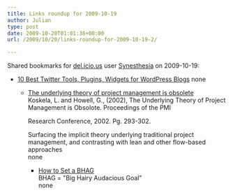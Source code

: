 ```yaml
---
title: Links roundup for 2009-10-19
author: Julian
type: post
date: 2009-10-20T01:01:38+00:00
url: /2009/10/20/links-roundup-for-2009-10-19-2/

---
```

Shared bookmarks for [del.icio.us][1] user [Synesthesia][2] on 2009-10-19:

  * [10 Best Twitter Tools, Plugins, Widgets for WordPress Blogs][3] 
    none</li> 
    
      * [The underlying theory of project management is obsolete][4]  
        Koskela, L. and Howell, G., (2002), The Underlying Theory of Project Management is Obsolote. Proceedings of the PMI
  
        Research Conference, 2002. Pg. 293-302.</p> 
        Surfacing the implicit theory underlying traditional project management, and contrasting with lean and other flow-based approaches  
        none</li> 
        
          * [How to Set a BHAG][5]  
            BHAG = "Big Hairy Audacious Goal"  
            none</ul>

 [1]: http://del.icio.us/
 [2]: http://del.icio.us/synesthesia
 [3]: http://www.quickonlinetips.com/archives/2007/04/10-best-twitter-tools-for-wordpress-blogs
 [4]: http://www.leanconstruction.org/pdf/ObsoleteTheory.pdf
 [5]: http://www.openforum.com/idea-hub/topics/the-world/article/how-to-set-a-bhag-matthew-e-may